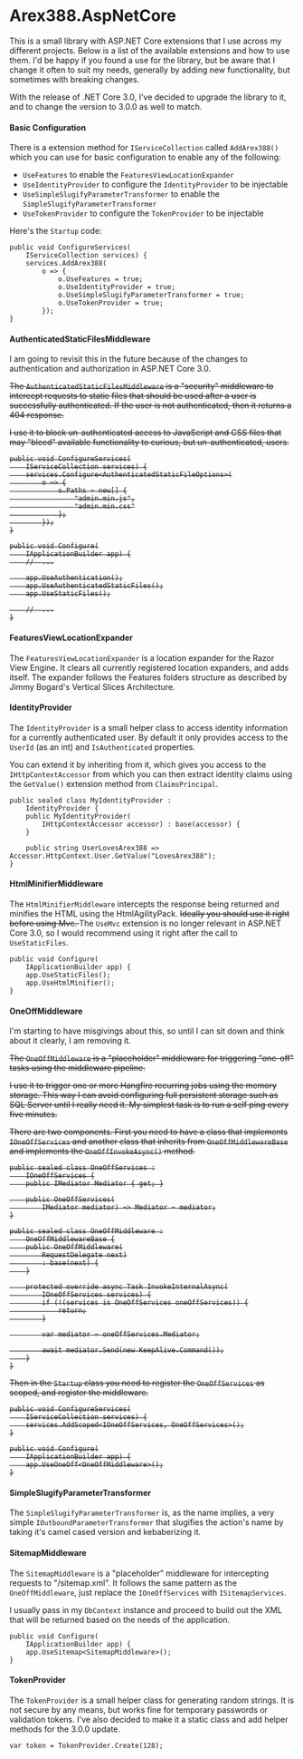 ﻿# Arex388.AspNetCore

This is a small library with ASP.NET Core extensions that I use across my different projects. Below is a list of the available extensions and how to use them. I'd be happy if you found a use for the library, but be aware that I change it often to suit my needs, generally by adding new functionality, but sometimes with breaking changes.

With the release of .NET Core 3.0, I've decided to upgrade the library to it, and to change the version to 3.0.0 as well to match.

#### Basic Configuration

There is a extension method for `IServiceCollection` called `AddArex388()` which you can use for basic configuration to enable any of the following:

- `UseFeatures` to enable the `FeaturesViewLocationExpander`
- `UseIdentityProvider` to configure the `IdentityProvider` to be injectable
- `UseSimpleSlugifyParameterTransformer` to enable the `SimpleSlugifyParameterTransformer`
- `UseTokenProvider` to configure the `TokenProvider` to be injectable

Here's the `Startup` code:

    public void ConfigureServices(
        IServiceCollection services) {
        services.AddArex388(
            o => {
                o.UseFeatures = true;
                o.UseIdentityProvider = true;
                o.UseSimpleSlugifyParameterTransformer = true;
                o.UseTokenProvider = true;
            });
    }

#### AuthenticatedStaticFilesMiddleware

I am going to revisit this in the future because of the changes to authentication and authorization in ASP.NET Core 3.0.

<strike>

The `AuthenticatedStaticFilesMiddleware` is a "security" middleware to intercept requests to static files that should be used after a user is successfully authenticated. If the user is not authenticated, then it returns a 404 response.

I use it to block un-authenticated access to JavaScript and CSS files that may "bleed" available functionality to curious, but un-authenticated, users.

	public void ConfigureServices(
		IServiceCollection services) {
		services.Configure<AuthenticatedStaticFileOptions>(
			o => {
				o.Paths = new[] {
					"admin.min.js",
					"admin.min.css"
				};
			});
	}

	public void Configure(
		IApplicationBuilder app) {
		//  ...

		app.UseAuthentication();
		app.UseAuthenticatedStaticFiles();
		app.UseStaticFiles();

		//  ...
	}

</strike>

#### FeaturesViewLocationExpander

The `FeaturesViewLocationExpander` is a location expander for the Razor View Engine. It clears all currently registered location expanders, and adds itself. The expander follows the Features folders structure as described by Jimmy Bogard's Vertical Slices Architecture.

#### IdentityProvider

The `IdentityProvider` is a small helper class to access identity information for a currently authenticated user. By default it only provides access to the `UserId` (as an int) and `IsAuthenticated` properties.

You can extend it by inheriting from it, which gives you access to the `IHttpContextAccessor` from which you can then extract identity claims using the `GetValue()` extension method from `ClaimsPrincipal`.

    public sealed class MyIdentityProvider :
        IdentityProvider {
        public MyIdentityProvider(
            IHttpContextAccessor accessor) : base(accessor) {
        }

        public string UserLovesArex388 => Accessor.HttpContext.User.GetValue("LovesArex388");
    }

#### HtmlMinifierMiddleware

The `HtmlMinifierMiddleware` intercepts the response being returned and minifies the HTML using the HtmlAgilityPack. <strike>Ideally you should use it right before using Mvc.
</strike> The `UseMvc` extension is no longer relevant in ASP.NET Core 3.0, so I would recommend using it right after the call to `UseStaticFiles`.

	public void Configure(
		IApplicationBuilder app) {
        app.UseStaticFiles();
		app.UseHtmlMinifier();
	}

#### OneOffMiddleware

I'm starting to have misgivings about this, so until I can sit down and think about it clearly, I am removing it.

<strike>

The `OneOffMiddleware` is a "placeholder" middleware for triggering "one-off" tasks using the middleware pipeline.

I use it to trigger one or more Hangfire recurring jobs using the memory storage. This way I can avoid configuring full persistent storage such as SQL Server until I really need it. My simplest task is to run a self ping every five minutes.

There are two components. First you need to have a class that implements `IOneOffServices` and another class that inherits from `OneOffMiddlewareBase` and implements the `OneOffInvokeAsync()` method.

    public sealed class OneOffServices :
        IOneOffServices {
        public IMediator Mediator { get; }

        public OneOffServices(
            IMediator mediator) => Mediator = mediator;
    }

    public sealed class OneOffMiddleware :
        OneOffMiddlewareBase {
        public OneOffMiddleware(
            RequestDelegate next)
            : base(next) {
        }

        protected override async Task InvokeInternalAsync(
            IOneOffServices services) {
            if (!(services is OneOffServices oneOffServices)) {
                return;
            }

            var mediator = oneOffServices.Mediator;

            await mediator.Send(new KeepAlive.Command());
        }
    }

Then in the `Startup` class you need to register the `OneOffServices` as scoped, and register the middleware.

	public void ConfigureServices(
		IServiceCollection services) {
		services.AddScoped<IOneOffServices, OneOffServices>();
	}

    public void Configure(
		IApplicationBuilder app) {
		app.UseOneOff<OneOffMiddleware>();
	}

</strike>

#### SimpleSlugifyParameterTransformer

The `SimpleSlugifyParameterTransformer` is, as the name implies, a very simple `IOutboundParameterTransformer` that slugifies the action's name by taking it's camel cased version and kebaberizing it.

#### SitemapMiddleware

The `SitemapMiddleware` is a "placeholder" middleware for intercepting requests to "/sitemap.xml". It follows the same pattern as the `OneOffMiddleware`, just replace the `IOneOffServices` with `ISitemapServices`.

I usually pass in my `DbContext` instance and proceed to build out the XML that will be returned based on the needs of the application.

	public void Configure(
		IApplicationBuilder app) {
		app.UseSitemap<SitemapMiddleware>();
	}

#### TokenProvider

The `TokenProvider` is a small helper class for generating random strings. It is not secure by any means, but works fine for temporary passwords or validation tokens. I've also decided to make it a static class and add helper methods for the 3.0.0 update.

    var token = TokenProvider.Create(128);